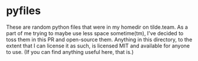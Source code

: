 # pyfiles

These are random python files that were in my homedir on tilde.team. As a part of me trying to maybe use less space sometime(tm), I've decided to toss them in this PR and open-source them. Anything in this directory, to the extent that I can license it as such, is licensed MIT and available for anyone to use. (If you can find anything useful here, that is.)
